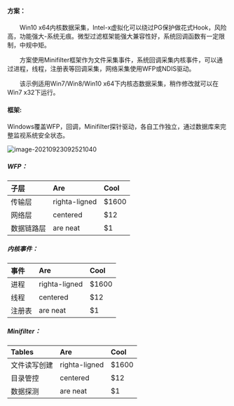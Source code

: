 #### 方案：

&emsp;&emsp;Win10 x64内核数据采集，Intel-x虚拟化可以绕过PG保护做花式Hook，风险高，功能强大-系统无痕。微型过滤框架能强大兼容性好，系统回调函数有一定限制，中规中矩。

&emsp;&emsp;方案使用Minifilter框架作为文件采集事件，系统回调采集内核事件，可以通过进程，线程，注册表等回调采集，网络采集使用WFP或NDIS驱动。

&emsp;&emsp;该示例适用Win7/Win8/Win10 x64下内核态数据采集，稍作修改就可以在Win7 x32下运行。

#### 框架:

Windows覆盖WFP，回调，Minifilter探针驱动，各自工作独立，通过数据库来完整监视系统安全状态。

![image-20210923092521040](C:\Users\zy.chen\AppData\Roaming\Typora\typora-user-images\image-20210923092521040.png)

##### WFP：

| 子层       | Are           | Cool  |
| :--------- | :------------ | :---- |
| 传输层     | righta-ligned | $1600 |
| 网络层     | centered      | $12   |
| 数据链路层 | are neat      | $1    |

##### 内核事件：

| 事件   | Are           | Cool  |
| :----- | :------------ | :---- |
| 进程   | righta-ligned | $1600 |
| 线程   | centered      | $12   |
| 注册表 | are neat      | $1    |

##### Minifilter：

| Tables       | Are           | Cool  |
| :----------- | :------------ | :---- |
| 文件读写创建 | righta-ligned | $1600 |
| 目录管控     | centered      | $12   |
| 数据探测     | are neat      | $1    |

